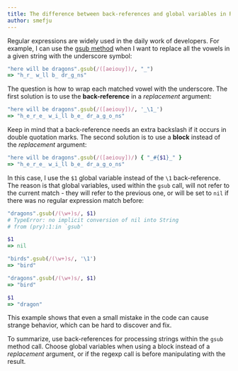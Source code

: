 ```yaml
---
title: The difference between back-references and global variables in Ruby regular expressions
author: smefju
---
```


Regular expressions are widely used in the daily work of developers. For example, I can use the [gsub method][1] when I want to replace all the vowels in a given string with the underscore symbol:

```ruby
"here will be dragons".gsub(/([aeiouy])/, "_")
=> "h_r_ w_ll b_ dr_g_ns"
```

The question is how to wrap each matched vowel with the underscore. The first solution is to use the **back-reference** in a *replacement* argument:

```ruby
"here will be dragons".gsub(/([aeiouy])/, '_\1_')
=> "h_e_r_e_ w_i_ll b_e_ dr_a_g_o_ns"
```

Keep in mind that a back-reference needs an extra backslash if it occurs in double quotation marks. The second solution is to use a **block** instead of the *replacement* argument:

```ruby
"here will be dragons".gsub(/([aeiouy])/) { "_#{$1}_" }
=> "h_e_r_e_ w_i_ll b_e_ dr_a_g_o_ns"
```

In this case, I use the `$1` global variable instead of the `\1` back-reference. The reason is that global variables, used within the `gsub` call, will not refer to the current match - they will refer to the previous one, or will be set to `nil` if there was no regular expression match before:

```ruby
"dragons".gsub(/(\w+)s/, $1)
# TypeError: no implicit conversion of nil into String
# from (pry):1:in `gsub'

$1
=> nil

"birds".gsub(/(\w+)s/, '\1')
=> "bird"

"dragons".gsub(/(\w+)s/, $1)
=> "bird"

$1
=> "dragon"
```

This example shows that even a small mistake in the code can cause strange behavior, which can be hard to discover and fix.

To summarize, use back-references for processing strings within the `gsub` method call. Choose global variables when using a block instead of a *replacement* argument, or if the regexp call is before manipulating with the result.

[1]: http://ruby-doc.org/core-2.2.0/String.html#method-i-gsub
